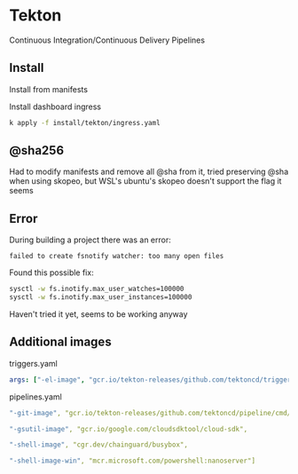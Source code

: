 # Tekton

Continuous Integration/Continuous Delivery Pipelines

## Install

Install from manifests

Install dashboard ingress
```sh
k apply -f install/tekton/ingress.yaml
```

## @sha256

Had to modify manifests and remove all @sha from it, tried preserving @sha when using skopeo, but WSL's ubuntu's skopeo doesn't support the flag it seems

## Error

During building a project there was an error:
```
failed to create fsnotify watcher: too many open files
```

Found this possible fix:
```sh
sysctl -w fs.inotify.max_user_watches=100000 
sysctl -w fs.inotify.max_user_instances=100000
```

Haven't tried it yet, seems to be working anyway

## Additional images

triggers.yaml
```yaml
args: ["-el-image", "gcr.io/tekton-releases/github.com/tektoncd/triggers/cmd/eventlistenersink:v0.24.1"]
```

pipelines.yaml
```yaml
"-git-image", "gcr.io/tekton-releases/github.com/tektoncd/pipeline/cmd/git-init:v0.44.4", "-entrypoint-image", "gcr.io/tekton-releases/github.com/tektoncd/pipeline/cmd/entrypoint:v0.44.4", "-nop-image", "gcr.io/tekton-releases/github.com/tektoncd/pipeline/cmd/nop:v0.44.4", "-sidecarlogresults-image", "gcr.io/tekton-releases/github.com/tektoncd/pipeline/cmd/sidecarlogresults:v0.44.4", "-imagedigest-exporter-image", "gcr.io/tekton-releases/github.com/tektoncd/pipeline/cmd/imagedigestexporter:v0.44.4", "-pr-image", "gcr.io/tekton-releases/github.com/tektoncd/pipeline/cmd/pullrequest-init:v0.44.4", "-workingdirinit-image", "gcr.io/tekton-releases/github.com/tektoncd/pipeline/cmd/workingdirinit:v0.44.4",

"-gsutil-image", "gcr.io/google.com/cloudsdktool/cloud-sdk",

"-shell-image", "cgr.dev/chainguard/busybox",

"-shell-image-win", "mcr.microsoft.com/powershell:nanoserver"]
```
